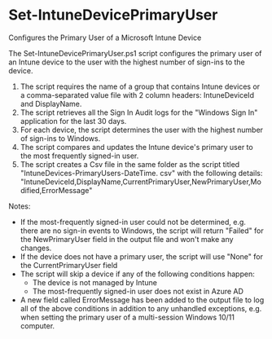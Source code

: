 # Set-IntuneDevicePrimaryUser
Configures the Primary User of a Microsoft Intune Device

The Set-IntuneDevicePrimaryUser.ps1 script configures the primary user of an Intune device to the user with the highest number of sign-ins to the device.

1. The script requires the name of a group that contains Intune devices or a comma-separated value file with 2 column headers: IntuneDeviceId and DisplayName.
2. The script retrieves all the Sign In Audit logs for the "Windows Sign In" application for the last 30 days.
3. For each device, the script determines the user with the highest number of sign-ins to Windows.
4. The script compares and updates the Intune device's primary user to the most frequently signed-in user.
5. The script creates a Csv file in the same folder as the script titled "IntuneDevices-PrimaryUsers-DateTime. csv" with the following details: "IntuneDeviceId,DisplayName,CurrentPrimaryUser,NewPrimaryUser,Modified,ErrorMessage"

Notes:
- If the most-frequently signed-in user could not be determined, e.g. there are no sign-in events to Windows, the script will return "Failed" for the NewPrimaryUser field in the output file and won't make any changes.
- If the device does not have a primary user, the script will use "None" for the CurrentPrimaryUser field
- The script will skip a device if any of the following conditions happen:
    - The device is not managed by Intune
    - The most-frequently signed-in user does not exist in Azure AD
- A new field called ErrorMessage has been added to the output file to log all of the above conditions in addition to any unhandled exceptions, e.g. when setting the primary user of a multi-session Windows 10/11 computer. 
